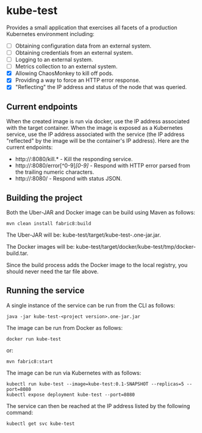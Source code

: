 # kube-test

Provides a small application that exercises all facets of a production
Kubernetes environment including:

-   [ ] Obtaining configuration data from an external system.
-   [ ] Obtaining credentials from an external system.
-   [ ] Logging to an external system.
-   [ ] Metrics collection to an external system.
-   [x] Allowing ChaosMonkey to kill off pods.
-   [x] Providing a way to force an HTTP error response.
-   [x] "Reflecting" the IP address and status of the node that was queried.

## Current endpoints

When the created image is run via docker, use the IP address associated with
the target container.  When the image is exposed as a Kubernetes service, use
the IP address associated with the service (the IP address "reflected" by the
image will be the container's IP address).  Here are the current endpoints:

-   http://<IP>:8080/kill.* - Kill the responding service.
-   http://<IP address>:8080/error[^0-9]*[0-9]* - Respond with HTTP error
    parsed from the trailing numeric characters.
-   http://<IP address>:8080/<anything else> - Respond with status JSON.

## Building the project

Both the Uber-JAR and Docker image can be build using Maven as follows:

```
mvn clean install fabric8:build
```
The Uber-JAR will be: kube-test/target/kube-test-<project version>.one-jar.jar.

The Docker images will be: kube-test/target/docker/kube-test/tmp/docker-build.tar.

Since the build process adds the Docker image to the local registry, you should
never need the tar file above.

## Running the service

A single instance of the service can be run from the CLI as follows:

```
java -jar kube-test-<project version>.one-jar.jar
```

The image can be run from Docker as follows:

```
docker run kube-test
```

or:

```
mvn fabric8:start
```

The image can be run via Kubernetes with as follows:

```
kubectl run kube-test --image=kube-test:0.1-SNAPSHOT --replicas=5 --port=8080
kubectl expose deployment kube-test --port=8080
```
The service can then be reached at the IP address listed by the following command:

```
kubectl get svc kube-test
```
